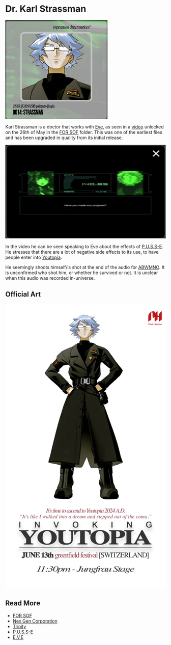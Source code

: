 # Dr. Karl Strassman

![strassman.png](../../Resources/characters/strassman/strassman.png)

Karl Strassman is a doctor that works with [Eve](eve), as seen in a 
[video](../files/strassmancodec) unlocked on the 26th of May in the 
[FOR SOF](../files/for-sof) folder. This was one of the earliest files and 
has been upgraded in quality from its initial release.

![Strassman in a conversation with Eve](../../Resources/characters/strassman/strassman_video.png)

In the video he can be seen speaking to Eve about the effects of [P.U.S.S-E](../lore/pusse). 
He stresses that there are a lot of negative side effects to its use, to have people 
enter into [Youtopia](../lore/youtopia).

He seemingly shoots himself/is shot at the end of the audio for [ABWMNO](../music/song-abwmno). 
It is unconfirmed who shot him, or whether he survived or not. It is unclear 
when this audio was recorded in-universe.

## Official Art

![Promotional poster for Strassman](../../Resources/characters/strassman/poster.jpg)

## Read More

- [FOR SOF](../files/for-sof)
- [Nex Gen Corporation](../lore/nex-gen-corporation)
- [Trinity](characters#trinity)
- [P.U.S.S-E](../lore/pusse)
- [E.V.E](eve)